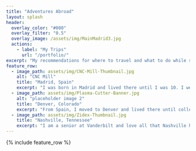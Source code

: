 ```yaml
---
title: "Adventures Abroad"
layout: splash
header:
  overlay_color: "#000"
  overlay_filter: "0.5"
  overlay_image: /assets/img/MainMadrid3.jpg
  actions:
    - label: "My Trips"
      url: "/portfolio/"
excerpt: "My recommendations for where to travel and what to do while studying abroad."
feature_row:
  - image_path: assets/img/CNC-Mill-Thumbnail.jpg
    alt: "CNC Mill"
    title: "Madrid, Spain"
    excerpt: "I was born in Madrid and lived there until I was 10. I went to a traditional, Spanish school and used to speak better Spanish than English."
  - image_path: assets/img/Plasma-Cutter-Banner.jpg
    alt: "placeholder image 2"
    title: "Denver, Colorado"
    excerpt: "From Spain, I moved to Denver and lived there until college. I love the mountains and skiing!"
  - image_path: assets/img/Zidex-Thumbnail.jpg
    title: "Nashville, Tennessee"
    excerpt: "I am a senior at Vanderbilt and love all that Nashville has to offer!"
---
```


{% include feature_row %}

